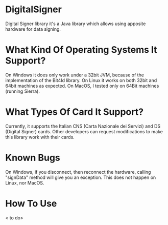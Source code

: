 # DigitalSigner
Digital Signer library it's a Java library which allows using apposite hardware for data signing.

# What Kind Of Operating Systems It Support?
On Windows it does only work under a 32bit JVM, because of the implementation of the Bit4Id library.
On Linux it works on both 32bit and 64bit machines as expected.
On MacOS, I tested only on 64Bit machines (running Sierra).

# What Types Of Card It Support?
Currently, it supports the Italian CNS (Carta Nazionale dei Servizi) and DS (Digital Signer) cards.
Other developers can request modifications to make this library work with their cards.

# Known Bugs
On Windows, if you disconnect, then reconnect the hardware, calling "signData" method will give you an exception. This does not happen on Linux, nor MacOS.

# How To Use
< to do>
